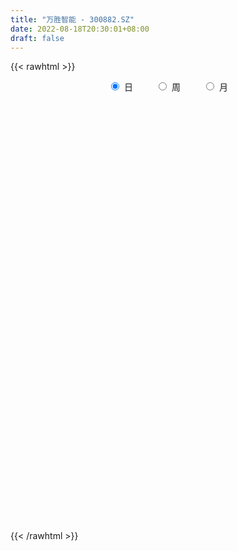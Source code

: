 ```yaml
---
title: "万胜智能 - 300882.SZ"
date: 2022-08-18T20:30:01+08:00
draft: false
---
```

{{< rawhtml >}}
    <div style="text-align: center">
        <label style="padding: 1rem;"><input style="margin-right: .5rem" type="radio" name="period" value="D" checked onclick="period_change(this)">日</label>
        <label style="padding: 1rem;"><input style="margin-right: .5rem" type="radio" name="period" value="W" onclick="period_change(this)">周</label>
        <label style="padding: 1rem;"><input style="margin-right: .5rem" type="radio" name="period" value="M" onclick="period_change(this)">月</label>
    </div>
    <div id="chart" style="height: 700px;"></div> 
    <script type="text/javascript">
        const D_v = [260826.66,204417.13,151931.9,182345.22,214677.13,238451.68,135420.36,103092.43,87011.07,120138.71,127135.62,77271.47,81326.59,65195.84,57729.92,64081.67,93259.57,73019.29,142313.34,150881.85,96956.56,64172.0,169933.7,177489.65,119115.93,143133.45,139536.57,98137.44,138594.57,103520.62,105476.65,64176.67,56120.28,74742.35,95979.33,59435.98,83240.67,61071.73,83026.23,66836.4,38157.59,30784.32,37090.9,48713.67,30528.92,36527.79,28773.22,30537.61,34021.9,18175.93,20630.81,23357.99,19513.69,45412.0,25069.02,23446.92,25761.2,26536.21,24046.46,37190.3,27234.4,15743.66,14500.07,22391.56,31200.4,19513.54,18818.15,24176.9,27058.31,29419.6,44055.43,27724.18,20426.11,19274.67,27847.89,27838.72,24317.54,23698.82,33542.76,21327.58,29208.86,26531.14,34179.49,30052.0,63170.02,38621.7,35684.51,23791.64,20109.73,19282.54,22247.54,51533.39,35588.2,25177.2,102349.3,131895.41,94202.67,75681.39,68712.65,54452.28,56114.73,38282.82,39779.31,41466.95,33546.42,42525.46,34084.27,34803.03,31373.33,32452.0,23282.0,24896.0,22678.0,26077.56,21000.13,41330.89,58424.17,48055.06,30594.79,26218.79,16407.75,17713.9,24900.32,26814.07,47951.65,51748.9,78473.02,42519.38,30607.51,21399.69,22804.94,18966.52,12084.48,14864.08,17903.91,20063.98,49809.47,60179.12,31410.66,22083.95,21651.03,28786.68,24675.05,32765.51,24746.2,20399.88,18903.94,14252.93,23645.38,14566.88,17791.18,12397.55,15982.26,24945.06,8730.05,9009.92,9783.39,9438.9,8786.22,8774.63,8591.33,14580.93,10262.56,8744.19,7159.24,7154.28,6809.02,7921.36,12531.33,10021.77,10790.32,8942.85,11610.81,21453.62,18485.52,11395.57,7994.56,18452.87,13315.35,22700.33,46135.96,77141.37,52241.43,34303.96,29071.82,32291.92,58142.04,35899.89,47502.4,31198.34,25207.24,41811.13,27943.93,34013.83,20840.1,14732.07,17060.21,15731.58,19082.57,13766.82,15039.48,14415.9,15864.7,22388.83,12728.94,12122.07,7186.1,12975.23,11280.63,16152.17,15840.3,12404.08,13205.47,11126.05,52170.76,31516.76,32844.99,21351.64,43952.72,30404.54,16593.91,18953.46,56110.78,71153.6,54768.94,29326.93,27548.99,17044.09,16695.43,20479.87,31637.15,47240.01,33753.25,22747.31,25558.32,21422.72,17622.1,15445.46,19606.87,132684.96,168017.75,149667.56,118128.74,86532.31,60807.43,83609.4,90713.48,49398.0,76863.58,128976.06,158816.97,110210.38,262027.34,199022.49,172897.76,162768.9,139006.12,112206.52,105989.13,114556.26,81431.18,55462.75,58014.73,82559.05,57422.12,97743.07,133490.19,119574.49,132021.95,93263.38,64645.88,54734.7,47579.01,57260.52,81432.43,50797.65,94171.45,68028.93,103553.26,69002.77,54789.51,87086.04,88807.63,108391.65,142379.85,108598.64,95189.71,65286.06,82891.45,80652.84,52192.7,124004.97,74427.31,128301.96,111112.55,82213.86,70240.0,44658.38,71388.86,52171.86,27479.72,32707.23,25921.91,35081.27,45070.11,75455.85,49862.32,52235.86,52474.79,33947.94,27119.21,29544.04,30480.14,20186.98,15710.33,16192.34,14235.22,16534.33,22500.59,25056.69,16634.2,35630.2,16549.1,15495.04,28308.48,14759.47,16670.82,14697.45,18400.56,126113.4,72092.67,46557.67,25076.59,46909.34,22458.3,21652.09,15037.41,16725.36,20725.02,18611.38,18293.7,16975.0,10557.35,11514.0,13711.59,21077.34,12011.03,20357.59,16198.28,17408.46,26209.7,18520.8,16267.52,15651.61,19148.21,13757.61,14389.9,10861.65,14798.8,16906.38,15849.73,12608.2,11724.5,17724.2,18465.35,19724.5,16420.99,16570.96,11918.94,22181.99,14494.22,8787.1,10288.1,9604.61,7640.73,32226.65,31328.92,20968.95,19084.33,14808.94,12269.9,9112.25,8679.3,5039.7,11986.34,10100.0,6059.35,7697.35,8711.4,6653.2,12329.1,8958.16,15903.63,12750.0,12616.07,11407.28,8695.9,10136.82,12512.02,16294.55,13621.27,10568.7,8112.01,9787.47,16051.27,29902.23,23858.7,13007.96,14373.22,18212.79,52376.57,20272.75,12650.06,11460.72,22809.82,14087.58,75446.9,44611.97,27556.64,39563.35,23494.11,20991.26,20105.08,22104.94,16471.54,13840.36,29676.84,16225.36,14985.78,17381.86,18300.77,16723.5,21208.1,19074.0,15770.86,10721.25,10930.76,14665.54,40224.3,32677.42,98349.94,249228.54,203578.06,187652.93,182784.78,141440.06,120422.28,126268.69,116736.35,76496.24,69288.02,63691.67,53809.97,52706.09,90405.79,120693.98,74921.59,83478.1,61261.08,44681.22,38220.88,28337.42,31660.66,37163.23,48214.72,34710.48,38853.49,50583.61,108615.23,77815.41]
const D_histogram = [0.0,-0.2342108262,-0.5194459655,-0.5499388415,-0.3751544583,-0.1795692549,-0.201599242,-0.3099104564,-0.4895294066,-0.3976243958,-0.3040945453,-0.3445823838,-0.3168287679,-0.3638218286,-0.4001269666,-0.2820518791,-0.074675625,0.0528894442,0.2838050276,0.5214363442,0.5218024073,0.4807367517,0.7198079637,0.8516180767,0.7331260747,0.7692531231,0.8507820259,0.7828854317,0.8668902039,0.7844536675,0.3921828902,0.2082896142,0.0933309675,-0.1302368165,-0.1163008215,-0.172223944,-0.0886434804,-0.0641176515,-0.0503040754,-0.2180364315,-0.377949416,-0.4420304341,-0.4920950771,-0.5736626602,-0.5915347252,-0.6367598165,-0.5983043274,-0.517624365,-0.5271239685,-0.4944441209,-0.4346368506,-0.4250652251,-0.3565303732,-0.1976590747,-0.1151270535,-0.0417492447,-0.0678434559,-0.1247679696,-0.1371210903,-0.0771816165,-0.1082756759,-0.121160693,-0.1299773276,-0.1961123325,-0.19278941,-0.2305438841,-0.2500587851,-0.2986681952,-0.3450538,-0.4078873382,-0.3185388205,-0.2896493609,-0.224203888,-0.1234493287,0.0295356426,0.1746235729,0.2429403756,0.2028439888,0.0715470225,-0.0533952455,-0.1000364094,-0.1542773754,-0.250291848,-0.2405264678,-0.0367887064,0.0998794825,0.2298755794,0.2985734176,0.3149962816,0.2996280573,0.2395676206,0.3244905776,0.3553342519,0.2809322475,0.5305593079,0.6932940861,0.7301905245,0.6150542515,0.5630611909,0.3899904383,0.0924166009,-0.0884770466,-0.1929351768,-0.1708172628,-0.1128919018,-0.085080144,-0.0346491981,0.0197361961,-0.006067873,-0.0003563658,0.0350207259,0.0264305056,0.0161995645,-0.0162583534,-0.0034732587,0.058704986,0.0514457644,-0.032257416,-0.0662390194,-0.1188160654,-0.151941621,-0.1369691954,-0.0846644661,-0.025549391,0.061597018,0.181387649,0.2179431549,0.2618185943,0.2212314195,0.198251207,0.1519597883,0.0918613295,0.0598733372,0.0164123621,0.0279898367,0.067011874,0.1650714862,0.1682590542,0.1599334932,0.1246801692,0.0741129112,0.0879048603,0.0402806552,0.0650567546,0.1012178722,0.089419916,0.0824383423,0.0665283197,0.0144338612,-0.0314770786,-0.0978372576,-0.1209824381,-0.1691590803,-0.2652136258,-0.3103324568,-0.3217296079,-0.3234234518,-0.2735371444,-0.224583729,-0.1955001485,-0.1429353757,-0.0704246803,-0.0088363612,0.013341477,0.0415334144,0.0649023987,0.0781318931,0.0905163278,0.1168318171,0.1400224107,0.132277956,0.1384336865,0.1533017485,0.1807980132,0.184361614,0.1614686745,0.1483524196,0.1614969276,0.1383517243,0.1546237685,0.2237524789,0.3933526887,0.3742702885,0.3085483604,0.2686661721,-0.142191395,-0.3488924121,-0.4842861538,-0.5099868063,-0.5378146352,-0.5240860397,-0.4793686235,-0.4375394268,-0.4484938026,-0.4603029659,-0.4141819931,-0.351732389,-0.2847112404,-0.2361963037,-0.1757585305,-0.1048718234,-0.0392091974,-0.0018717077,-0.0104061336,-0.0178649559,-0.0171979459,-0.0050518236,0.0289802177,0.0602017986,0.0578936366,0.0288151378,0.0201540697,-0.0110395478,0.0008256192,0.1232946408,0.195429709,0.2330659202,0.2606146456,0.3129877721,0.3264073732,0.3228987058,0.3165240029,0.3468944495,0.4049332753,0.3723258972,0.3354562689,0.2498582677,0.1925191683,0.1452483952,0.0726118536,0.0853597959,0.1086426,0.138336663,0.129333965,0.0713651561,0.0398265168,-0.0169796807,-0.055335864,-0.067227587,0.1277831717,0.2051988347,0.2650090041,0.2487800768,0.1838986907,0.1387300042,0.1468972544,0.1539081252,0.1230998224,0.1324629574,0.1655738539,0.4163109839,0.8378605337,0.7604469276,0.5193984453,0.3793303066,0.255425886,0.170540037,0.0203594682,-0.1737692586,-0.2431960219,-0.3617326391,-0.4076473419,-0.4627820743,-0.4189188061,-0.3845495235,-0.3085546912,-0.181032338,-0.0625855713,-0.0318367565,-0.0799308424,-0.146659009,-0.2327215695,-0.2550229856,-0.2094445835,-0.2144916141,-0.1975475807,-0.112374767,-0.0850109227,0.0197504735,0.0692071727,0.0882695633,0.0724028611,0.0933840923,0.1680570143,0.2306038524,0.3040820769,0.2394681079,0.1906975574,0.1597229391,0.076068149,0.0287004126,0.0632921001,0.0343394929,0.0939951806,0.0941664356,0.1117135895,0.0330398298,-0.0074442882,-0.1507643479,-0.2843129166,-0.3421849268,-0.3698705102,-0.3584725465,-0.3102328852,-0.2337033377,-0.1295196765,-0.0731578347,-0.0482812688,-0.1113416389,-0.1449112449,-0.164926498,-0.1903372511,-0.2524636235,-0.2616564919,-0.2372315686,-0.2243841928,-0.1966192808,-0.1719988732,-0.117062817,-0.1018980726,-0.0758478624,-0.1233014786,-0.1304561037,-0.1199760049,-0.057237256,-0.0319107581,-0.0325648135,-0.0008930434,0.0340654374,0.2019144823,0.2172449234,0.1943931169,0.1356007529,-0.0233557815,-0.0963084201,-0.1738529894,-0.1917403572,-0.1651174567,-0.1071484261,-0.0604066401,-0.0459888352,-0.0633310654,-0.0676175859,-0.0518550403,-0.0178524726,0.0098863901,0.0322226339,0.0754553415,0.0910566417,0.1151171473,0.1008363942,0.1134588314,0.1113909038,0.1223060444,0.1417841238,0.141672524,0.123221853,0.0952393279,0.0331761163,-0.0368595419,-0.0526154126,-0.0582927828,-0.0897696746,-0.161727775,-0.1719549768,-0.1380951639,-0.0889117077,-0.0293084358,0.0076028305,0.0557805046,0.0656092219,0.0698820808,0.0549731303,0.0274212969,0.0277885019,0.0762047127,0.0996948815,0.1220576878,0.081636615,0.0325146449,-0.0272180513,-0.0565846612,-0.0926915778,-0.1047538987,-0.1398032258,-0.1277539522,-0.0967354801,-0.0807601071,-0.1003939097,-0.0983309644,-0.1667922611,-0.2333681205,-0.2366662407,-0.2436249846,-0.1868640601,-0.1207942544,-0.0699469419,-0.008810688,0.05048428,0.0983818184,0.1402296285,0.1732195364,0.1953424119,0.2077727461,0.2302335777,0.2713190339,0.2932261135,0.3032103612,0.2540911858,0.2611821724,0.2240418646,0.1740162676,0.1360091728,0.1097701514,0.1169213236,0.1162796867,0.1864652986,0.1852589085,0.1644734584,0.1646779809,0.147020077,0.1149278584,0.0694652847,0.0452889246,0.0215786069,0.0050977373,0.02463296,0.0260952079,0.0250280085,0.0179070646,0.017535055,0.0239253885,0.0443755313,0.0252398479,-0.0037219811,-0.0334868777,-0.037867761,-0.0585694836,-0.0519060135,-0.0257688701,0.1771885008,0.4148361382,0.4942594829,0.5719673246,0.6221628904,0.5508711931,0.4473967959,0.3849532178,0.2255403505,0.0827528987,-0.0174286323,-0.1207139079,-0.1736681397,-0.1976476648,-0.2011207032,-0.162382267,-0.1664938509,-0.2536657087,-0.3156363288,-0.3067891688,-0.3152224783,-0.2861012364,-0.2515467993,-0.2026996594,-0.1680526135,-0.1762861495,-0.1301527397,-0.0820592288,0.0134301484,0.0397780496]
const D_fast = [0.0,-0.2927635328,-0.7078601635,-0.8758377498,-0.7948419812,-0.6441490915,-0.7165788892,-0.9023677176,-1.2043690195,-1.2118701076,-1.1943638934,-1.3209973279,-1.372450904,-1.5103994219,-1.6467363015,-1.5991741838,-1.4104668359,-1.2696794056,-0.9678125654,-0.5998221627,-0.4690054978,-0.3898869655,0.0291362375,0.3738508696,0.4386403863,0.6670807155,0.9613051248,1.0891298884,1.3898572117,1.5035340922,1.2093090374,1.0774881649,0.9858622602,0.729735272,0.7145960616,0.6156169531,0.6770365466,0.6855329627,0.6867705199,0.4645290559,0.2101287174,0.0355400907,-0.1375483215,-0.3625315696,-0.5282873159,-0.7327023614,-0.8438229542,-0.8925490829,-1.0338296786,-1.1247608612,-1.1736128035,-1.2703074843,-1.2909052258,-1.1814486959,-1.127698438,-1.0647579404,-1.1078130156,-1.1959295217,-1.242562915,-1.2019188453,-1.2600818237,-1.303257014,-1.3445679806,-1.4597310685,-1.5046054985,-1.5999959437,-1.6820255409,-1.8053019999,-1.9379510546,-2.1027564273,-2.0930426148,-2.1365654954,-2.1271709945,-2.0572787673,-1.8969098855,-1.708166062,-1.5791141653,-1.568499555,-1.6819097656,-1.820200845,-1.8918511112,-1.9846614211,-2.1432488557,-2.1936150924,-1.9990745076,-1.8374364482,-1.6499714563,-1.5066302638,-1.4114583293,-1.3519195393,-1.3520880709,-1.1860424694,-1.0663652322,-1.0705341748,-0.6882672873,-0.3522089876,-0.1327649181,-0.0941376282,-0.005365391,-0.0809385341,-0.3554082213,-0.5584211304,-0.7111130548,-0.7316994565,-0.7019970709,-0.6954553492,-0.6536867028,-0.5943672596,-0.6216882969,-0.6160658811,-0.571933608,-0.5739162019,-0.5800972518,-0.6166197581,-0.6047029781,-0.5278484869,-0.5222462674,-0.6140138018,-0.66455516,-0.7468362224,-0.8179471832,-0.8372170564,-0.8060784436,-0.7533507163,-0.6508050528,-0.4856675096,-0.394626215,-0.285296127,-0.2705754469,-0.2439928577,-0.2522943293,-0.2894274557,-0.3064471137,-0.3458049983,-0.3272300646,-0.2714550588,-0.1321275749,-0.0868752434,-0.0552174311,-0.0593007128,-0.0913397431,-0.0555715788,-0.0931256202,-0.0520853321,0.0093802535,0.0199372764,0.0335652883,0.0342873456,-0.0141986476,-0.0679788571,-0.1587983505,-0.2121891405,-0.3026555527,-0.4650135047,-0.58771545,-0.6795450031,-0.7620947099,-0.7805926886,-0.7877852054,-0.8075766621,-0.7907457332,-0.7358412078,-0.6764619791,-0.6509487716,-0.6123734806,-0.5727788967,-0.540016429,-0.5050029123,-0.4494794687,-0.3912832725,-0.3659582381,-0.325194086,-0.2720005869,-0.1993048189,-0.1496508146,-0.1321765854,-0.1082047354,-0.0546859955,-0.0432432678,0.0116847186,0.1367515487,0.4046899307,0.4791751026,0.4905902646,0.5178746193,0.0714692035,-0.2224549166,-0.4789201969,-0.6321175509,-0.7943990386,-0.911691953,-0.9868166927,-1.0543723527,-1.1774501791,-1.3043350838,-1.3617596094,-1.3872431025,-1.391399764,-1.4019339033,-1.3854357627,-1.3407670114,-1.2849066848,-1.248037122,-1.2591730813,-1.2710981425,-1.2747306191,-1.2638474526,-1.2225703569,-1.1762983263,-1.1641330793,-1.1860077936,-1.1896303443,-1.2235838487,-1.2115122769,-1.0582195951,-0.9372270996,-0.8413244083,-0.7486220216,-0.618001952,-0.5229805077,-0.4457644986,-0.3730082008,-0.2559141419,-0.0966419972,-0.036167901,0.0108265379,-0.0123068964,-0.0215162037,-0.032474878,-0.0869584561,-0.0528705649,-0.0024271108,0.0618511179,0.0851819112,0.0450543913,0.0234723812,-0.0375787365,-0.0897688858,-0.1184675055,0.108489046,0.2372044178,0.3632668382,0.4092329302,0.3903262167,0.3798400312,0.424731595,0.4702194972,0.4701861499,0.5126650242,0.5871693842,0.9419842602,1.5729989435,1.6856970692,1.5744981983,1.5292626362,1.4692146871,1.4269638474,1.2818731456,1.0443021042,0.9140763354,0.7051065584,0.5572800201,0.3864497691,0.3255833358,0.2638152375,0.2626713971,0.3449356657,0.4477360396,0.4705256654,0.4024488688,0.29905595,0.1548129971,0.0687558345,0.0619730908,0.0033031567,-0.0291397051,0.0279394168,0.0340505304,0.143749545,0.2105080374,0.2516378188,0.2538718319,0.2981990862,0.4148862617,0.5350840629,0.6845828067,0.6798358646,0.6787397035,0.68769582,0.6230580672,0.5828654339,0.6332801464,0.6129124124,0.6960668953,0.7197797591,0.7652553105,0.6948415082,0.6524963182,0.4714851714,0.2668583736,0.1234401317,0.0032869208,-0.0749332522,-0.1042518121,-0.0861480991,-0.014344357,0.0237280261,0.0365342748,-0.0543615051,-0.1241589222,-0.1854057999,-0.2584008658,-0.383643144,-0.4582501353,-0.4931331042,-0.5363817766,-0.5577716849,-0.5761509955,-0.5504806435,-0.5607904174,-0.5537021728,-0.6319811586,-0.6717498096,-0.6912637121,-0.6428342771,-0.6254854688,-0.6342807276,-0.6028322184,-0.5593573782,-0.3410297127,-0.2713880408,-0.245641568,-0.2705337438,-0.4353292235,-0.5323589672,-0.6533667838,-0.7191892409,-0.7338457046,-0.7026637806,-0.6710236546,-0.6681030584,-0.701278055,-0.722468972,-0.7196701864,-0.690130737,-0.6599202767,-0.6295283745,-0.5674318314,-0.5290663708,-0.4762265784,-0.465298233,-0.4243110879,-0.3985312895,-0.3570396379,-0.3021155275,-0.2668089963,-0.254454204,-0.2586268972,-0.3123960797,-0.3916466234,-0.4205563472,-0.4408069131,-0.4947262236,-0.6071162677,-0.6603322138,-0.6609961919,-0.6340406626,-0.5817644996,-0.5429525257,-0.4808297254,-0.4545987026,-0.4328553235,-0.4340209914,-0.4547175006,-0.4474031702,-0.3799357811,-0.3315218919,-0.2786446638,-0.2986565828,-0.3396498917,-0.4061871007,-0.4496998759,-0.5089796869,-0.5472304826,-0.6172306161,-0.6371198306,-0.6302852284,-0.6344998822,-0.6792321622,-0.7017519581,-0.81191132,-0.9368292096,-0.9992938899,-1.06715888,-1.0571139705,-1.0212427284,-0.9878821514,-0.9289485695,-0.8570325316,-0.7845395385,-0.7076343213,-0.6313395292,-0.5603810508,-0.49600753,-0.4159883041,-0.3070730893,-0.2118594814,-0.1260726434,-0.1116690223,-0.0392824927,-0.0204123342,-0.0269338644,-0.0309386659,-0.0297351496,0.0066463535,0.0350746383,0.1518765749,0.1969849118,0.2173178264,0.2586918441,0.2777889594,0.2744287055,0.246332453,0.233478324,0.215162658,0.1999562228,0.2256496855,0.2336357353,0.2388255381,0.2361813604,0.2401931144,0.2525647951,0.2841088207,0.2712830993,0.2413907751,0.2032541589,0.1894063354,0.1540622419,0.1477492086,0.1674441346,0.4146986306,0.7560553026,0.959043518,1.1797431908,1.3854794793,1.4519055802,1.460280382,1.4940751084,1.3910473287,1.2689481015,1.1644094124,1.0309456598,0.9345743932,0.8611829519,0.8074297377,0.8055726071,0.7598375605,0.6092492755,0.4683695732,0.400519441,0.3132805119,0.2708764448,0.242544182,0.2407164071,0.2333502996,0.1810452262,0.194640451,0.2222191548,0.3210660691,0.3573584826]
const D_slow = [0.0,-0.0585527066,-0.1884141979,-0.3258989083,-0.4196875229,-0.4645798366,-0.5149796471,-0.5924572612,-0.7148396129,-0.8142457118,-0.8902693481,-0.9764149441,-1.0556221361,-1.1465775932,-1.2466093349,-1.3171223047,-1.3357912109,-1.3225688498,-1.251617593,-1.1212585069,-0.9908079051,-0.8706237172,-0.6906717262,-0.4777672071,-0.2944856884,-0.1021724076,0.1105230989,0.3062444568,0.5229670078,0.7190804246,0.8171261472,0.8691985507,0.8925312926,0.8599720885,0.8308968831,0.7878408971,0.765680027,0.7496506141,0.7370745953,0.6825654874,0.5880781334,0.4775705249,0.3545467556,0.2111310906,0.0632474093,-0.0959425449,-0.2455186267,-0.374924718,-0.5067057101,-0.6303167403,-0.738975953,-0.8452422592,-0.9343748525,-0.9837896212,-1.0125713846,-1.0230086957,-1.0399695597,-1.0711615521,-1.1054418247,-1.1247372288,-1.1518061478,-1.182096321,-1.2145906529,-1.2636187361,-1.3118160885,-1.3694520596,-1.4319667558,-1.5066338047,-1.5928972546,-1.6948690892,-1.7745037943,-1.8469161345,-1.9029671065,-1.9338294387,-1.926445528,-1.8827896348,-1.8220545409,-1.7713435437,-1.7534567881,-1.7668055995,-1.7918147018,-1.8303840457,-1.8929570077,-1.9530886246,-1.9622858012,-1.9373159306,-1.8798470358,-1.8052036814,-1.7264546109,-1.6515475966,-1.5916556915,-1.5105330471,-1.4216994841,-1.3514664222,-1.2188265952,-1.0455030737,-0.8629554426,-0.7091918797,-0.568426582,-0.4709289724,-0.4478248222,-0.4699440838,-0.518177878,-0.5608821937,-0.5891051692,-0.6103752052,-0.6190375047,-0.6141034557,-0.6156204239,-0.6157095154,-0.6069543339,-0.6003467075,-0.5962968164,-0.6003614047,-0.6012297194,-0.5865534729,-0.5736920318,-0.5817563858,-0.5983161406,-0.628020157,-0.6660055622,-0.7002478611,-0.7214139776,-0.7278013253,-0.7124020708,-0.6670551586,-0.6125693699,-0.5471147213,-0.4918068664,-0.4422440647,-0.4042541176,-0.3812887852,-0.3663204509,-0.3622173604,-0.3552199012,-0.3384669327,-0.2971990612,-0.2551342976,-0.2151509243,-0.183980882,-0.1654526542,-0.1434764391,-0.1334062753,-0.1171420867,-0.0918376187,-0.0694826397,-0.0488730541,-0.0322409741,-0.0286325088,-0.0365017785,-0.0609610929,-0.0912067024,-0.1334964725,-0.1997998789,-0.2773829931,-0.3578153951,-0.4386712581,-0.5070555442,-0.5632014764,-0.6120765136,-0.6478103575,-0.6654165276,-0.6676256179,-0.6642902486,-0.653906895,-0.6376812953,-0.6181483221,-0.5955192401,-0.5663112858,-0.5313056832,-0.4982361942,-0.4636277725,-0.4253023354,-0.3801028321,-0.3340124286,-0.29364526,-0.2565571551,-0.2161829232,-0.1815949921,-0.1429390499,-0.0870009302,0.011337242,0.1049048141,0.1820419042,0.2492084472,0.2136605985,0.1264374954,0.005365957,-0.1221307446,-0.2565844034,-0.3876059133,-0.5074480692,-0.6168329259,-0.7289563765,-0.844032118,-0.9475776163,-1.0355107135,-1.1066885236,-1.1657375995,-1.2096772322,-1.235895188,-1.2456974874,-1.2461654143,-1.2487669477,-1.2532331867,-1.2575326731,-1.258795629,-1.2515505746,-1.236500125,-1.2220267158,-1.2148229314,-1.209784414,-1.2125443009,-1.2123378961,-1.1815142359,-1.1326568086,-1.0743903286,-1.0092366672,-0.9309897242,-0.8493878809,-0.7686632044,-0.6895322037,-0.6028085913,-0.5015752725,-0.4084937982,-0.324629731,-0.2621651641,-0.214035372,-0.1777232732,-0.1595703098,-0.1382303608,-0.1110697108,-0.0764855451,-0.0441520538,-0.0263107648,-0.0163541356,-0.0205990558,-0.0344330218,-0.0512399185,-0.0192941256,0.0320055831,0.0982578341,0.1604528533,0.206427526,0.241110027,0.2778343406,0.3163113719,0.3470863275,0.3802020669,0.4215955303,0.5256732763,0.7351384097,0.9252501416,1.055099753,1.1499323296,1.2137888011,1.2564238104,1.2615136774,1.2180713628,1.1572723573,1.0668391975,0.964927362,0.8492318435,0.7445021419,0.648364761,0.5712260883,0.5259680038,0.5103216109,0.5023624218,0.4823797112,0.445714959,0.3875345666,0.3237788202,0.2714176743,0.2177947708,0.1684078756,0.1403141839,0.1190614532,0.1239990715,0.1413008647,0.1633682555,0.1814689708,0.2048149939,0.2468292475,0.3044802106,0.3805007298,0.4403677568,0.4880421461,0.5279728809,0.5469899181,0.5541650213,0.5699880463,0.5785729195,0.6020717147,0.6256133236,0.653541721,0.6618016784,0.6599406064,0.6222495194,0.5511712902,0.4656250585,0.373157431,0.2835392943,0.205981073,0.1475552386,0.1151753195,0.0968858608,0.0848155436,0.0569801339,0.0207523227,-0.0204793019,-0.0680636146,-0.1311795205,-0.1965936435,-0.2559015356,-0.3119975838,-0.361152404,-0.4041521223,-0.4334178266,-0.4588923447,-0.4778543103,-0.50867968,-0.5412937059,-0.5712877071,-0.5855970211,-0.5935747107,-0.6017159141,-0.6019391749,-0.5934228156,-0.542944195,-0.4886329641,-0.4400346849,-0.4061344967,-0.4119734421,-0.4360505471,-0.4795137944,-0.5274488837,-0.5687282479,-0.5955153544,-0.6106170145,-0.6221142233,-0.6379469896,-0.6548513861,-0.6678151462,-0.6722782643,-0.6698066668,-0.6617510083,-0.6428871729,-0.6201230125,-0.5913437257,-0.5661346272,-0.5377699193,-0.5099221934,-0.4793456823,-0.4438996513,-0.4084815203,-0.377676057,-0.3538662251,-0.345572196,-0.3547870815,-0.3679409346,-0.3825141303,-0.404956549,-0.4453884927,-0.4883772369,-0.5229010279,-0.5451289549,-0.5524560638,-0.5505553562,-0.53661023,-0.5202079245,-0.5027374043,-0.4889941217,-0.4821387975,-0.475191672,-0.4561404939,-0.4312167735,-0.4007023515,-0.3802931978,-0.3721645366,-0.3789690494,-0.3931152147,-0.4162881091,-0.4424765838,-0.4774273903,-0.5093658783,-0.5335497483,-0.5537397751,-0.5788382525,-0.6034209937,-0.6451190589,-0.7034610891,-0.7626276492,-0.8235338954,-0.8702499104,-0.900448474,-0.9179352095,-0.9201378815,-0.9075168115,-0.8829213569,-0.8478639498,-0.8045590657,-0.7557234627,-0.7037802762,-0.6462218817,-0.5783921233,-0.5050855949,-0.4292830046,-0.3657602081,-0.300464665,-0.2444541989,-0.200950132,-0.1669478388,-0.1395053009,-0.11027497,-0.0812050484,-0.0345887237,0.0117260034,0.052844368,0.0940138632,0.1307688825,0.1595008471,0.1768671682,0.1881893994,0.1935840511,0.1948584854,0.2010167254,0.2075405274,0.2137975296,0.2182742957,0.2226580595,0.2286394066,0.2397332894,0.2460432514,0.2451127561,0.2367410367,0.2272740964,0.2126317255,0.1996552221,0.1932130046,0.2375101298,0.3412191644,0.4647840351,0.6077758662,0.7633165888,0.9010343871,1.0128835861,1.1091218905,1.1655069782,1.1861952028,1.1818380448,1.1516595678,1.1082425329,1.0588306167,1.0085504409,0.9679548741,0.9263314114,0.8629149842,0.784005902,0.7073086098,0.6285029902,0.5569776811,0.4940909813,0.4434160665,0.4014029131,0.3573313757,0.3247931908,0.3042783836,0.3076359207,0.3175804331]
const D_data = [['2020-09-10', 56.75, 37.83, 36.66, 60.0],['2020-09-11', 30.0, 34.16, 28.66, 43.66],['2020-09-14', 31.3, 31.79, 31.08, 33.86],['2020-09-15', 31.56, 33.66, 29.51, 36.2],['2020-09-16', 32.05, 36.2, 30.52, 38.41],['2020-09-17', 35.9, 37.18, 35.0, 43.0],['2020-09-18', 35.11, 34.7, 33.46, 36.58],['2020-09-21', 34.7, 32.98, 32.65, 34.98],['2020-09-22', 32.0, 30.89, 30.71, 32.68],['2020-09-23', 31.02, 33.59, 31.02, 33.8],['2020-09-24', 32.62, 33.71, 31.77, 35.39],['2020-09-25', 33.78, 31.78, 31.66, 33.98],['2020-09-28', 31.11, 32.19, 31.11, 33.69],['2020-09-29', 32.06, 30.77, 30.66, 32.37],['2020-09-30', 31.09, 30.2, 29.7, 31.88],['2020-10-09', 30.64, 31.9, 30.53, 32.26],['2020-10-12', 32.2, 33.57, 31.48, 33.9],['2020-10-13', 33.19, 33.28, 32.3, 33.56],['2020-10-14', 33.2, 35.5, 33.05, 36.36],['2020-10-15', 34.87, 37.01, 33.8, 39.58],['2020-10-16', 35.93, 34.95, 34.7, 37.5],['2020-10-19', 35.0, 34.59, 33.88, 35.25],['2020-10-20', 34.68, 39.01, 34.28, 40.3],['2020-10-21', 38.21, 39.22, 37.57, 40.48],['2020-10-22', 37.6, 36.7, 36.68, 39.2],['2020-10-23', 36.86, 38.99, 36.67, 39.76],['2020-10-26', 38.7, 40.53, 37.66, 41.7],['2020-10-27', 39.88, 39.38, 38.0, 41.5],['2020-10-28', 39.0, 42.05, 38.51, 42.86],['2020-10-29', 40.0, 40.72, 39.68, 41.98],['2020-10-30', 40.67, 36.13, 36.03, 40.67],['2020-11-02', 36.0, 37.54, 35.99, 38.79],['2020-11-03', 37.53, 37.84, 37.05, 38.33],['2020-11-04', 37.99, 35.67, 35.46, 37.99],['2020-11-05', 36.03, 38.1, 35.84, 38.46],['2020-11-06', 37.88, 37.11, 36.52, 38.47],['2020-11-09', 37.31, 38.94, 37.1, 38.98],['2020-11-10', 38.6, 38.54, 37.36, 38.75],['2020-11-11', 38.15, 38.57, 38.08, 39.79],['2020-11-12', 38.17, 35.87, 35.5, 38.2],['2020-11-13', 35.88, 34.93, 34.2, 35.88],['2020-11-16', 34.93, 35.27, 34.68, 35.76],['2020-11-17', 35.16, 34.82, 34.31, 35.98],['2020-11-18', 34.52, 33.68, 33.51, 34.96],['2020-11-19', 33.37, 33.76, 32.88, 34.17],['2020-11-20', 33.8, 32.75, 32.68, 33.8],['2020-11-23', 32.84, 33.26, 32.62, 33.37],['2020-11-24', 32.96, 33.62, 32.85, 33.64],['2020-11-25', 33.8, 32.2, 32.15, 33.88],['2020-11-26', 32.01, 32.3, 31.8, 32.55],['2020-11-27', 32.32, 32.42, 32.17, 32.92],['2020-11-30', 32.42, 31.52, 31.5, 32.44],['2020-12-01', 31.58, 32.03, 31.48, 32.29],['2020-12-02', 32.13, 33.42, 32.1, 33.5],['2020-12-03', 33.2, 32.85, 32.56, 33.3],['2020-12-04', 32.86, 32.95, 32.8, 33.49],['2020-12-07', 32.95, 31.64, 31.55, 32.96],['2020-12-08', 31.65, 30.8, 30.75, 31.94],['2020-12-09', 30.8, 30.91, 30.11, 31.3],['2020-12-10', 30.7, 31.7, 30.3, 32.49],['2020-12-11', 31.13, 30.4, 29.95, 31.84],['2020-12-14', 30.18, 30.25, 29.86, 30.71],['2020-12-15', 30.37, 29.97, 29.92, 30.4],['2020-12-16', 30.13, 28.74, 28.7, 30.13],['2020-12-17', 28.79, 29.1, 27.31, 29.26],['2020-12-18', 28.8, 28.13, 28.12, 29.38],['2020-12-21', 28.0, 27.81, 27.77, 28.66],['2020-12-22', 27.84, 26.83, 26.82, 27.97],['2020-12-23', 26.7, 26.12, 26.01, 27.13],['2020-12-24', 26.12, 25.08, 24.86, 26.38],['2020-12-25', 25.14, 26.52, 25.05, 27.57],['2020-12-28', 26.47, 25.58, 25.49, 26.55],['2020-12-29', 25.54, 25.82, 25.31, 26.26],['2020-12-30', 25.63, 26.3, 25.63, 26.49],['2020-12-31', 26.23, 27.33, 26.23, 27.69],['2021-01-04', 27.1, 27.85, 27.03, 28.24],['2021-01-05', 27.7, 27.37, 27.04, 27.78],['2021-01-06', 27.34, 26.01, 26.01, 27.37],['2021-01-07', 26.0, 24.26, 23.94, 26.28],['2021-01-08', 24.24, 23.4, 23.03, 24.49],['2021-01-11', 23.44, 23.6, 22.68, 24.5],['2021-01-12', 23.25, 22.87, 22.65, 23.98],['2021-01-13', 23.0, 21.51, 21.4, 23.07],['2021-01-14', 21.11, 22.13, 21.11, 22.71],['2021-01-15', 21.82, 24.75, 21.82, 25.5],['2021-01-18', 24.52, 24.58, 24.38, 25.54],['2021-01-19', 24.5, 25.08, 24.3, 25.74],['2021-01-20', 25.04, 24.8, 24.54, 25.6],['2021-01-21', 24.65, 24.37, 24.14, 24.97],['2021-01-22', 24.28, 23.98, 23.9, 24.93],['2021-01-25', 23.84, 23.2, 22.7, 23.9],['2021-01-26', 23.09, 25.09, 23.09, 26.87],['2021-01-27', 24.6, 24.79, 24.0, 25.27],['2021-01-28', 24.04, 23.41, 23.41, 25.2],['2021-01-29', 23.44, 28.09, 23.44, 28.09],['2021-02-01', 30.0, 28.45, 27.14, 30.7],['2021-02-02', 27.96, 27.85, 27.3, 29.72],['2021-02-03', 27.04, 26.16, 25.91, 27.66],['2021-02-04', 26.13, 26.88, 25.2, 27.17],['2021-02-05', 26.5, 25.06, 24.51, 26.5],['2021-02-08', 24.5, 22.35, 22.04, 24.71],['2021-02-09', 22.35, 22.45, 22.1, 23.31],['2021-02-10', 22.49, 22.45, 22.23, 23.55],['2021-02-18', 22.79, 23.59, 22.76, 23.85],['2021-02-19', 23.6, 24.06, 23.3, 24.24],['2021-02-22', 24.3, 23.75, 23.6, 24.81],['2021-02-23', 23.75, 24.11, 23.05, 24.29],['2021-02-24', 24.11, 24.35, 23.74, 24.69],['2021-02-25', 24.43, 23.34, 23.25, 24.43],['2021-02-26', 23.21, 23.59, 23.0, 24.5],['2021-03-01', 23.54, 24.0, 23.37, 24.0],['2021-03-02', 23.85, 23.46, 23.21, 24.2],['2021-03-03', 23.36, 23.32, 22.85, 23.55],['2021-03-04', 23.15, 22.84, 22.69, 23.46],['2021-03-05', 22.7, 23.26, 22.5, 23.48],['2021-03-08', 23.29, 24.02, 23.29, 24.2],['2021-03-09', 24.99, 23.26, 23.0, 24.99],['2021-03-10', 22.35, 21.98, 21.52, 22.5],['2021-03-11', 21.68, 22.16, 21.38, 22.19],['2021-03-12', 22.18, 21.53, 21.41, 22.18],['2021-03-15', 21.25, 21.34, 21.13, 21.66],['2021-03-16', 21.45, 21.68, 21.4, 21.92],['2021-03-17', 21.61, 22.14, 21.48, 22.27],['2021-03-18', 22.16, 22.38, 21.8, 22.63],['2021-03-19', 22.2, 23.04, 22.1, 23.77],['2021-03-22', 23.61, 24.01, 23.04, 24.19],['2021-03-23', 24.9, 23.46, 23.4, 26.37],['2021-03-24', 22.81, 23.88, 22.81, 23.98],['2021-03-25', 23.58, 22.95, 22.9, 23.64],['2021-03-26', 23.13, 23.1, 22.95, 23.46],['2021-03-29', 23.0, 22.7, 22.55, 23.22],['2021-03-30', 22.68, 22.28, 22.13, 22.73],['2021-03-31', 22.19, 22.39, 22.11, 22.5],['2021-04-01', 22.27, 22.02, 21.88, 22.34],['2021-04-02', 21.93, 22.59, 21.93, 22.69],['2021-04-06', 22.81, 23.06, 22.56, 23.1],['2021-04-07', 23.06, 24.22, 22.76, 24.33],['2021-04-08', 23.98, 23.4, 23.38, 25.49],['2021-04-09', 22.92, 23.34, 22.92, 23.75],['2021-04-12', 23.43, 22.97, 22.9, 23.49],['2021-04-13', 23.05, 22.6, 22.6, 23.39],['2021-04-14', 22.5, 23.35, 22.2, 23.44],['2021-04-15', 23.3, 22.52, 22.42, 23.31],['2021-04-16', 22.36, 23.39, 22.35, 23.58],['2021-04-19', 23.47, 23.75, 23.38, 23.93],['2021-04-20', 23.78, 23.28, 23.24, 23.9],['2021-04-21', 23.32, 23.35, 23.03, 23.8],['2021-04-22', 23.4, 23.23, 23.07, 23.72],['2021-04-23', 23.23, 22.62, 22.35, 23.33],['2021-04-26', 22.61, 22.42, 22.29, 22.75],['2021-04-27', 22.4, 21.8, 21.62, 22.5],['2021-04-28', 21.94, 22.0, 21.42, 22.09],['2021-04-29', 22.0, 21.36, 21.34, 22.02],['2021-04-30', 21.37, 20.17, 20.1, 21.6],['2021-05-06', 20.17, 20.16, 20.12, 20.5],['2021-05-07', 20.1, 20.13, 20.05, 20.4],['2021-05-10', 20.15, 19.9, 19.83, 20.16],['2021-05-11', 20.0, 20.37, 19.92, 20.39],['2021-05-12', 20.18, 20.35, 20.1, 20.4],['2021-05-13', 20.3, 20.06, 20.03, 20.42],['2021-05-14', 20.06, 20.35, 20.06, 20.4],['2021-05-17', 20.35, 20.76, 20.16, 21.13],['2021-05-18', 20.61, 20.86, 20.51, 20.94],['2021-05-19', 20.86, 20.5, 20.42, 20.86],['2021-05-20', 20.64, 20.64, 20.39, 20.7],['2021-05-21', 20.7, 20.67, 20.55, 20.85],['2021-05-24', 20.51, 20.61, 20.38, 20.66],['2021-05-25', 20.61, 20.65, 20.4, 20.67],['2021-05-26', 20.68, 20.93, 20.65, 21.08],['2021-05-27', 20.88, 21.05, 20.81, 21.1],['2021-05-28', 21.05, 20.74, 20.62, 21.2],['2021-05-31', 20.83, 20.95, 20.56, 21.08],['2021-06-01', 20.9, 21.17, 20.8, 21.18],['2021-06-02', 21.07, 21.52, 21.0, 21.58],['2021-06-03', 21.81, 21.4, 21.37, 21.9],['2021-06-04', 21.25, 21.11, 21.06, 21.55],['2021-06-07', 21.11, 21.22, 21.03, 21.35],['2021-06-08', 21.28, 21.64, 21.19, 21.9],['2021-06-09', 21.51, 21.25, 21.16, 21.74],['2021-06-10', 21.4, 21.82, 21.37, 22.14],['2021-06-11', 22.1, 22.85, 21.86, 23.41],['2021-06-15', 22.6, 25.0, 22.6, 25.0],['2021-06-16', 24.45, 23.36, 23.1, 24.45],['2021-06-17', 23.43, 22.84, 22.4, 23.78],['2021-06-18', 22.79, 23.14, 22.51, 23.36],['2021-06-21', 17.4, 17.35, 17.1, 17.45],['2021-06-22', 17.4, 18.06, 17.12, 18.66],['2021-06-23', 17.95, 17.7, 17.5, 18.08],['2021-06-24', 17.7, 18.23, 17.61, 18.28],['2021-06-25', 18.15, 17.61, 17.49, 18.28],['2021-06-28', 17.68, 17.62, 17.12, 17.77],['2021-06-29', 17.8, 17.7, 17.67, 18.5],['2021-06-30', 17.43, 17.45, 17.23, 17.74],['2021-07-01', 17.41, 16.42, 16.42, 17.57],['2021-07-02', 16.3, 15.87, 15.8, 16.43],['2021-07-05', 15.96, 16.21, 15.87, 16.21],['2021-07-06', 16.21, 16.26, 16.02, 16.38],['2021-07-07', 16.2, 16.26, 16.1, 16.38],['2021-07-08', 16.3, 15.97, 15.84, 16.34],['2021-07-09', 15.9, 16.08, 15.89, 16.19],['2021-07-12', 16.18, 16.28, 16.01, 16.38],['2021-07-13', 16.21, 16.35, 16.11, 16.38],['2021-07-14', 16.29, 16.08, 16.07, 16.45],['2021-07-15', 16.08, 15.4, 15.16, 16.09],['2021-07-16', 15.41, 15.18, 15.17, 15.59],['2021-07-19', 15.25, 15.07, 14.88, 15.25],['2021-07-20', 14.96, 15.06, 14.95, 15.13],['2021-07-21', 15.07, 15.29, 15.07, 15.48],['2021-07-22', 15.24, 15.29, 15.16, 15.37],['2021-07-23', 15.3, 14.82, 14.75, 15.45],['2021-07-26', 14.82, 14.26, 14.24, 14.94],['2021-07-27', 14.27, 14.26, 14.25, 14.56],['2021-07-28', 14.27, 13.7, 13.67, 14.47],['2021-07-29', 13.95, 14.01, 13.85, 14.14],['2021-07-30', 14.13, 15.64, 14.12, 15.82],['2021-08-02', 15.25, 15.5, 14.96, 15.51],['2021-08-03', 15.45, 15.38, 15.32, 15.99],['2021-08-04', 15.24, 15.48, 15.2, 15.57],['2021-08-05', 15.37, 16.1, 15.2, 16.45],['2021-08-06', 15.96, 15.92, 15.71, 16.44],['2021-08-09', 15.74, 15.88, 15.67, 16.0],['2021-08-10', 15.85, 15.97, 15.83, 16.2],['2021-08-11', 16.06, 16.67, 16.06, 17.34],['2021-08-12', 16.55, 17.48, 16.55, 17.58],['2021-08-13', 17.43, 16.66, 16.61, 17.43],['2021-08-16', 16.51, 16.65, 16.32, 16.84],['2021-08-17', 16.71, 15.9, 15.87, 16.79],['2021-08-18', 15.8, 16.01, 15.77, 16.16],['2021-08-19', 15.95, 15.96, 15.61, 16.39],['2021-08-20', 15.85, 15.38, 15.16, 15.95],['2021-08-23', 15.4, 16.33, 15.38, 16.48],['2021-08-24', 16.33, 16.62, 16.29, 17.47],['2021-08-25', 16.56, 16.93, 16.46, 17.1],['2021-08-26', 16.88, 16.6, 16.54, 17.08],['2021-08-27', 16.7, 15.88, 15.74, 16.8],['2021-08-30', 16.44, 16.01, 15.98, 16.87],['2021-08-31', 16.22, 15.46, 15.39, 16.31],['2021-09-01', 15.5, 15.4, 15.03, 15.55],['2021-09-02', 15.45, 15.54, 15.01, 15.66],['2021-09-03', 15.56, 18.65, 15.55, 18.65],['2021-09-06', 19.88, 18.05, 17.91, 19.88],['2021-09-07', 18.12, 18.4, 18.11, 19.7],['2021-09-08', 18.42, 17.79, 17.77, 19.46],['2021-09-09', 17.7, 17.16, 17.1, 18.33],['2021-09-10', 17.4, 17.27, 17.17, 17.76],['2021-09-13', 17.3, 17.99, 16.75, 18.27],['2021-09-14', 17.8, 18.18, 17.51, 18.68],['2021-09-15', 18.18, 17.8, 17.64, 18.18],['2021-09-16', 17.62, 18.4, 17.28, 18.4],['2021-09-17', 18.49, 18.99, 17.71, 19.68],['2021-09-22', 18.51, 22.79, 18.21, 22.79],['2021-09-23', 24.15, 27.35, 23.95, 27.35],['2021-09-24', 27.35, 22.79, 21.88, 27.35],['2021-09-27', 21.73, 20.53, 19.65, 21.96],['2021-09-28', 20.0, 21.28, 19.75, 22.45],['2021-09-29', 20.8, 21.19, 20.1, 22.42],['2021-09-30', 21.78, 21.46, 21.46, 22.57],['2021-10-08', 21.84, 20.26, 19.98, 22.07],['2021-10-11', 20.21, 18.89, 18.39, 20.5],['2021-10-12', 18.88, 19.74, 18.7, 20.24],['2021-10-13', 19.45, 18.53, 18.22, 19.45],['2021-10-14', 18.4, 18.83, 18.3, 19.02],['2021-10-15', 19.04, 18.22, 18.0, 19.2],['2021-10-18', 18.3, 19.19, 18.21, 19.48],['2021-10-19', 18.98, 19.06, 18.78, 19.32],['2021-10-20', 18.9, 19.69, 18.86, 19.89],['2021-10-21', 19.54, 20.77, 19.0, 21.4],['2021-10-22', 20.4, 21.3, 19.91, 22.0],['2021-10-25', 21.04, 20.64, 20.5, 22.5],['2021-10-26', 20.35, 19.63, 19.53, 21.2],['2021-10-27', 19.36, 19.06, 18.74, 19.69],['2021-10-28', 19.16, 18.31, 18.16, 19.45],['2021-10-29', 18.06, 18.67, 18.03, 18.85],['2021-11-01', 18.79, 19.44, 18.3, 19.5],['2021-11-02', 19.37, 18.78, 18.75, 20.3],['2021-11-03', 18.51, 18.95, 18.3, 19.14],['2021-11-04', 18.87, 19.98, 18.78, 20.17],['2021-11-05', 19.9, 19.5, 19.48, 20.37],['2021-11-08', 19.45, 20.82, 19.0, 20.82],['2021-11-09', 20.6, 20.6, 20.41, 21.12],['2021-11-10', 20.7, 20.49, 19.97, 20.7],['2021-11-11', 21.23, 20.15, 20.0, 21.6],['2021-11-12', 19.87, 20.72, 19.8, 21.22],['2021-11-15', 20.89, 21.79, 20.58, 21.79],['2021-11-16', 21.79, 22.21, 21.11, 23.5],['2021-11-17', 22.0, 22.98, 21.68, 23.09],['2021-11-18', 22.8, 21.55, 21.53, 22.81],['2021-11-19', 21.55, 21.68, 21.21, 21.85],['2021-11-22', 22.83, 21.9, 21.7, 23.45],['2021-11-23', 21.78, 21.1, 20.89, 22.27],['2021-11-24', 21.1, 21.32, 20.86, 21.45],['2021-11-25', 21.5, 22.43, 21.5, 22.96],['2021-11-26', 22.35, 21.77, 21.5, 22.5],['2021-11-29', 21.56, 23.1, 21.12, 23.77],['2021-11-30', 23.87, 22.68, 22.31, 23.97],['2021-12-01', 22.83, 23.12, 22.63, 23.33],['2021-12-02', 23.0, 21.9, 21.81, 23.01],['2021-12-03', 21.79, 22.16, 21.46, 22.18],['2021-12-06', 21.96, 20.4, 20.28, 22.18],['2021-12-07', 20.59, 19.68, 19.55, 20.68],['2021-12-08', 19.63, 19.93, 19.63, 20.05],['2021-12-09', 19.98, 19.85, 19.81, 20.24],['2021-12-10', 19.81, 20.05, 19.48, 20.08],['2021-12-13', 20.09, 20.44, 19.91, 20.5],['2021-12-14', 20.3, 20.94, 20.26, 20.98],['2021-12-15', 20.91, 21.65, 20.65, 21.95],['2021-12-16', 21.58, 21.42, 21.4, 21.94],['2021-12-17', 21.42, 21.21, 21.1, 22.04],['2021-12-20', 21.21, 19.95, 19.86, 21.66],['2021-12-21', 20.39, 19.96, 19.58, 20.53],['2021-12-22', 19.96, 19.86, 19.75, 20.1],['2021-12-23', 19.86, 19.52, 19.31, 19.98],['2021-12-24', 19.52, 18.63, 18.63, 19.63],['2021-12-27', 18.67, 18.87, 18.39, 18.95],['2021-12-28', 18.86, 19.1, 18.76, 19.15],['2021-12-29', 19.18, 18.83, 18.82, 19.18],['2021-12-30', 18.84, 18.91, 18.8, 19.08],['2021-12-31', 18.98, 18.81, 18.8, 19.15],['2022-01-04', 19.0, 19.23, 18.7, 19.26],['2022-01-05', 19.23, 18.77, 18.51, 19.35],['2022-01-06', 18.76, 18.88, 18.6, 19.04],['2022-01-07', 18.92, 17.75, 17.75, 19.03],['2022-01-10', 17.8, 17.93, 17.39, 18.05],['2022-01-11', 18.03, 17.98, 17.94, 18.31],['2022-01-12', 17.93, 18.68, 17.93, 18.75],['2022-01-13', 18.8, 18.33, 18.33, 18.8],['2022-01-14', 18.38, 17.96, 17.91, 18.6],['2022-01-17', 17.96, 18.35, 17.82, 18.43],['2022-01-18', 18.37, 18.5, 18.01, 18.5],['2022-01-19', 19.11, 20.73, 18.77, 22.1],['2022-01-20', 20.1, 19.41, 19.22, 20.28],['2022-01-21', 19.55, 19.01, 18.68, 20.17],['2022-01-24', 18.58, 18.41, 18.4, 18.99],['2022-01-25', 18.05, 16.55, 16.54, 18.27],['2022-01-26', 16.55, 16.89, 16.55, 17.02],['2022-01-27', 16.89, 16.25, 16.19, 17.17],['2022-01-28', 16.49, 16.52, 16.21, 16.78],['2022-02-07', 16.83, 16.88, 16.64, 17.16],['2022-02-08', 17.07, 17.31, 16.9, 17.42],['2022-02-09', 17.46, 17.3, 17.13, 17.46],['2022-02-10', 17.36, 16.93, 16.8, 17.4],['2022-02-11', 16.8, 16.39, 16.35, 16.87],['2022-02-14', 16.22, 16.35, 16.15, 16.65],['2022-02-15', 16.57, 16.49, 16.18, 16.57],['2022-02-16', 16.54, 16.73, 16.53, 16.78],['2022-02-17', 16.7, 16.72, 16.63, 17.07],['2022-02-18', 16.6, 16.71, 16.46, 16.78],['2022-02-21', 16.71, 17.1, 16.62, 17.18],['2022-02-22', 17.02, 16.89, 16.81, 17.1],['2022-02-23', 16.81, 17.1, 16.78, 17.16],['2022-02-24', 17.11, 16.65, 16.45, 17.35],['2022-02-25', 16.88, 16.99, 16.77, 17.19],['2022-02-28', 16.88, 16.85, 16.6, 17.08],['2022-03-01', 16.85, 17.06, 16.85, 17.22],['2022-03-02', 17.12, 17.29, 17.01, 17.29],['2022-03-03', 17.36, 17.15, 17.15, 17.45],['2022-03-04', 17.11, 16.92, 16.88, 17.27],['2022-03-07', 17.1, 16.71, 16.65, 17.1],['2022-03-08', 16.68, 16.04, 15.9, 16.79],['2022-03-09', 16.04, 15.53, 14.91, 16.2],['2022-03-10', 15.88, 15.89, 15.87, 16.14],['2022-03-11', 15.85, 15.86, 15.32, 15.89],['2022-03-14', 15.75, 15.32, 15.27, 15.84],['2022-03-15', 15.26, 14.37, 14.37, 15.27],['2022-03-16', 14.56, 14.72, 14.02, 14.98],['2022-03-17', 14.83, 15.14, 14.82, 15.42],['2022-03-18', 15.14, 15.39, 15.03, 15.47],['2022-03-21', 15.46, 15.69, 15.43, 15.8],['2022-03-22', 15.62, 15.58, 15.34, 15.77],['2022-03-23', 15.76, 15.9, 15.5, 16.19],['2022-03-24', 15.78, 15.55, 15.5, 15.84],['2022-03-25', 15.56, 15.5, 15.5, 15.76],['2022-03-28', 15.45, 15.21, 15.06, 15.49],['2022-03-29', 15.48, 14.9, 14.86, 15.48],['2022-03-30', 15.1, 15.13, 14.93, 15.21],['2022-03-31', 15.17, 15.84, 14.96, 16.17],['2022-04-01', 15.6, 15.73, 15.33, 16.05],['2022-04-06', 15.68, 15.87, 15.5, 16.0],['2022-04-07', 15.74, 15.06, 15.03, 15.74],['2022-04-08', 15.27, 14.7, 14.51, 15.27],['2022-04-11', 14.7, 14.22, 14.04, 14.71],['2022-04-12', 14.02, 14.27, 13.84, 14.34],['2022-04-13', 14.19, 13.89, 13.75, 14.19],['2022-04-14', 14.01, 13.92, 13.91, 14.18],['2022-04-15', 14.0, 13.34, 13.3, 14.0],['2022-04-18', 13.36, 13.69, 13.02, 13.88],['2022-04-19', 13.62, 13.88, 13.51, 13.97],['2022-04-20', 13.86, 13.67, 13.62, 13.96],['2022-04-21', 13.59, 13.06, 13.06, 13.73],['2022-04-22', 13.03, 13.12, 12.8, 13.25],['2022-04-25', 13.0, 11.86, 11.86, 13.1],['2022-04-26', 12.01, 11.26, 11.2, 12.07],['2022-04-27', 11.35, 11.57, 10.95, 11.67],['2022-04-28', 11.26, 11.19, 11.11, 11.7],['2022-04-29', 11.23, 11.83, 11.23, 11.92],['2022-05-05', 11.79, 12.03, 11.72, 12.2],['2022-05-06', 11.93, 11.95, 11.55, 12.05],['2022-05-09', 12.16, 12.22, 11.96, 12.33],['2022-05-10', 12.22, 12.41, 12.03, 12.47],['2022-05-11', 12.38, 12.49, 12.36, 12.74],['2022-05-12', 12.4, 12.63, 12.22, 12.8],['2022-05-13', 12.65, 12.73, 12.57, 12.79],['2022-05-16', 12.72, 12.78, 12.64, 12.91],['2022-05-17', 12.78, 12.81, 12.53, 12.98],['2022-05-18', 12.75, 13.11, 12.74, 13.3],['2022-05-19', 12.93, 13.63, 12.88, 13.65],['2022-05-20', 13.75, 13.71, 13.52, 13.88],['2022-05-23', 13.76, 13.82, 13.5, 13.92],['2022-05-24', 13.82, 13.14, 13.14, 13.89],['2022-05-25', 13.11, 13.89, 13.11, 13.89],['2022-05-26', 14.45, 13.41, 13.06, 14.6],['2022-05-27', 13.22, 13.14, 13.01, 13.44],['2022-05-30', 13.15, 13.15, 12.95, 13.24],['2022-05-31', 13.23, 13.2, 13.06, 13.26],['2022-06-01', 13.03, 13.64, 13.03, 13.67],['2022-06-02', 13.69, 13.64, 13.38, 13.73],['2022-06-06', 14.84, 14.83, 14.69, 15.65],['2022-06-07', 14.86, 14.27, 14.15, 14.98],['2022-06-08', 14.31, 14.11, 13.82, 14.4],['2022-06-09', 14.22, 14.46, 14.05, 14.68],['2022-06-10', 14.26, 14.33, 14.07, 14.4],['2022-06-13', 14.17, 14.14, 13.9, 14.26],['2022-06-14', 14.14, 13.86, 13.52, 14.14],['2022-06-15', 13.87, 14.01, 13.87, 14.38],['2022-06-16', 13.91, 13.94, 13.85, 14.17],['2022-06-17', 13.81, 13.96, 13.69, 14.08],['2022-06-20', 13.96, 14.46, 13.96, 14.59],['2022-06-21', 14.45, 14.34, 14.16, 14.47],['2022-06-22', 14.35, 14.36, 14.08, 14.55],['2022-06-23', 14.36, 14.31, 14.03, 14.41],['2022-06-24', 14.33, 14.42, 14.31, 14.66],['2022-06-27', 14.46, 14.57, 14.42, 14.7],['2022-06-28', 14.57, 14.88, 14.4, 14.92],['2022-06-29', 14.89, 14.45, 14.33, 14.98],['2022-06-30', 14.35, 14.24, 14.2, 14.55],['2022-07-01', 14.22, 14.09, 14.0, 14.39],['2022-07-04', 14.09, 14.32, 13.87, 14.34],['2022-07-05', 14.32, 14.04, 13.8, 14.65],['2022-07-06', 14.0, 14.33, 13.88, 15.21],['2022-07-07', 14.41, 14.66, 14.14, 14.87],['2022-07-08', 16.71, 17.59, 16.71, 17.59],['2022-07-11', 18.0, 19.5, 17.36, 20.46],['2022-07-12', 18.11, 18.8, 18.11, 20.8],['2022-07-13', 18.31, 19.71, 18.25, 20.5],['2022-07-14', 19.3, 20.29, 18.4, 21.0],['2022-07-15', 19.79, 19.3, 18.88, 20.14],['2022-07-18', 19.26, 18.96, 18.64, 19.67],['2022-07-19', 18.9, 19.51, 18.51, 19.52],['2022-07-20', 19.2, 18.1, 17.5, 19.25],['2022-07-21', 17.92, 17.78, 17.68, 18.39],['2022-07-22', 17.95, 17.85, 17.52, 18.2],['2022-07-25', 18.2, 17.37, 17.2, 18.24],['2022-07-26', 17.47, 17.62, 16.71, 17.63],['2022-07-27', 17.57, 17.78, 17.29, 17.78],['2022-07-28', 17.9, 17.95, 17.79, 18.34],['2022-07-29', 17.85, 18.57, 17.84, 19.4],['2022-08-01', 18.22, 18.13, 17.71, 18.5],['2022-08-02', 17.77, 16.8, 16.16, 17.8],['2022-08-03', 16.88, 16.6, 16.41, 17.75],['2022-08-04', 16.61, 17.2, 16.61, 17.55],['2022-08-05', 17.27, 16.83, 16.52, 17.39],['2022-08-08', 16.88, 17.2, 16.5, 17.2],['2022-08-09', 17.21, 17.3, 17.16, 17.58],['2022-08-10', 17.25, 17.59, 17.07, 17.7],['2022-08-11', 17.76, 17.55, 17.51, 18.4],['2022-08-12', 17.35, 17.0, 17.0, 17.79],['2022-08-15', 16.98, 17.71, 16.97, 17.88],['2022-08-16', 18.0, 17.95, 17.71, 18.34],['2022-08-17', 18.1, 18.95, 18.02, 18.95],['2022-08-18', 19.1, 18.48, 18.36, 19.1]]
const W_v = [465243.79,922826.2899999999,514649.3,204252.35,64081.67,556430.6099999999,673844.73,585265.85,350454.61,332332.62,183645.6,132139.47,136799.62,140768.57,103349.23,143528.39,95272.85,130725.42,183141.51,137490.12,236895.63,424944.4,134176.86,75013.37,175238.09,117933.69,204623.7,133787.69,224748.5,86623.93,161463.23,129962.22,101948.33,85682.93,17739.97,45374.47,47901.2,48073.8,71888.37,108599.07,192758.58,205034.59,149816.23,80373.25,80437.85,59716.2,104746.66,160070.65,217580.69,111095.31,160936.04,206782.11,583153.79,429560.52,531054.6899999999,673695.27,112206.52,415454.05,490788.92,392244.92,351690.98,403239.21,519845.91,414169.27,436526.75,209669.58,257705.41,173566.12,82859.2,99821.68,91782.91,277861.75,131133.73,91330.46,68871.31,98694.83,79214.85,71024.76,84059.54,73953.21,91089.01,54862.22,47087.49,39221.3,62556.96,20103.18,63133.36,87711.68,118243.29,61008.18,210672.97,93513.18,96570.61,83497.71,196847.96,964684.3700000001,509211.58,381307.4999999999,302562.87,180086.51,275867.74]
const W_histogram = [0.0,0.0344615385,-0.1321712908,-0.3302940911,-0.3276935261,-0.1125190445,0.2880487889,0.3428207539,0.4222618022,0.3103742851,0.0837236527,-0.0851050215,-0.1537645719,-0.3522487531,-0.6030278369,-0.8299440181,-0.8736777162,-1.1008080284,-1.0915150099,-1.0673292471,-0.7212139998,-0.6454778486,-0.7149056975,-0.6007400508,-0.5088578424,-0.4256648158,-0.4406536689,-0.3086217121,-0.1831934946,-0.1044380605,0.0215835788,0.1259029394,0.1585336962,0.0369458613,-0.0212130013,-0.0199260879,0.0249800062,0.0788603554,0.1545066576,0.3269079806,0.4576352121,0.1829271462,-0.0900472408,-0.2229755427,-0.3314867508,-0.383788397,-0.3219376653,-0.2255085295,-0.0825911898,-0.0467513464,0.0337976103,0.2829359289,0.359194378,0.5201135615,0.8572161003,0.9577370966,0.9108173084,0.7182613312,0.7696268906,0.6050320803,0.5331359524,0.5467842408,0.5954958217,0.6067522306,0.6117047718,0.451508192,0.4038517942,0.1896331069,0.0579506407,-0.094362693,-0.1703590333,-0.1405423867,-0.271561453,-0.3452923623,-0.3497461287,-0.3123004146,-0.2721802705,-0.2950461432,-0.3178668725,-0.3017242786,-0.2536606397,-0.2679411961,-0.3409984127,-0.3735365803,-0.4464060231,-0.4497340358,-0.3661556744,-0.2188893216,-0.137843001,-0.0339516234,0.0910151743,0.1547865055,0.2294745764,0.2561508028,0.4951735563,0.7393988125,0.7707331479,0.8037166548,0.6771814945,0.5776446106,0.5825321819]
const W_fast = [0.0,0.0430769231,-0.1565987289,-0.4372950519,-0.5166178685,-0.329573148,0.1430068826,0.2834840362,0.4684905349,0.4341965892,0.2284768699,0.0383719404,-0.068728753,-0.3552751225,-0.7568111655,-1.1912133512,-1.4533664784,-1.9556987977,-2.2192845317,-2.4619310807,-2.2961193333,-2.3817526442,-2.6299069175,-2.6659262835,-2.7012585358,-2.724481713,-2.8496339834,-2.7947574546,-2.7151276107,-2.6624816918,-2.5310641578,-2.3952690623,-2.3230048814,-2.435356251,-2.4988183639,-2.5025129725,-2.4513618769,-2.3777664388,-2.2634934723,-2.0093651541,-1.7642291196,-1.9932053989,-2.2886915961,-2.4773637836,-2.6687466795,-2.8169954249,-2.8356291095,-2.7955771062,-2.6733075639,-2.6491555571,-2.5601571978,-2.240284897,-2.0742278534,-1.7832802796,-1.2318737157,-0.8919184453,-0.7111339064,-0.7241245507,-0.4803522687,-0.4936890589,-0.4323011987,-0.2819568501,-0.0843713138,0.0785731527,0.2364518869,0.1891323551,0.2424389059,0.0756284952,-0.0415663108,-0.2174703177,-0.3360564163,-0.3413753664,-0.540284796,-0.7003387958,-0.7922290944,-0.8328584839,-0.8607834075,-0.9574108159,-1.0596982633,-1.1189867391,-1.1343382601,-1.2156041155,-1.3739109354,-1.499833248,-1.6843041966,-1.8000657182,-1.8080262754,-1.715482253,-1.6688966826,-1.5734932109,-1.4257726196,-1.323304662,-1.191247947,-1.1005340199,-0.7377178773,-0.308642918,-0.0846252956,0.1492873749,0.1920475883,0.236921857,0.3874424738]
const W_slow = [0.0,0.0086153846,-0.0244274381,-0.1070009609,-0.1889243424,-0.2170541035,-0.1450419063,-0.0593367178,0.0462287328,0.123822304,0.1447532172,0.1234769618,0.0850358189,-0.0030263694,-0.1537833286,-0.3612693331,-0.5796887622,-0.8548907693,-1.1277695218,-1.3946018336,-1.5749053335,-1.7362747956,-1.91500122,-2.0651862327,-2.1924006933,-2.2988168973,-2.4089803145,-2.4861357425,-2.5319341162,-2.5580436313,-2.5526477366,-2.5211720017,-2.4815385777,-2.4723021123,-2.4776053627,-2.4825868846,-2.4763418831,-2.4566267942,-2.4180001298,-2.3362731347,-2.2218643317,-2.1761325451,-2.1986443553,-2.254388241,-2.3372599287,-2.4332070279,-2.5136914442,-2.5700685766,-2.5907163741,-2.6024042107,-2.5939548081,-2.5232208259,-2.4334222314,-2.303393841,-2.089089816,-1.8496555418,-1.6219512147,-1.4423858819,-1.2499791593,-1.0987211392,-0.9654371511,-0.8287410909,-0.6798671355,-0.5281790778,-0.3752528849,-0.2623758369,-0.1614128883,-0.1140046116,-0.0995169515,-0.1231076247,-0.165697383,-0.2008329797,-0.2687233429,-0.3550464335,-0.4424829657,-0.5205580693,-0.588603137,-0.6623646727,-0.7418313909,-0.8172624605,-0.8806776204,-0.9476629195,-1.0329125226,-1.1262966677,-1.2378981735,-1.3503316824,-1.441870601,-1.4965929314,-1.5310536817,-1.5395415875,-1.5167877939,-1.4780911676,-1.4207225234,-1.3566848227,-1.2328914337,-1.0480417305,-0.8553584436,-0.6544292799,-0.4851339062,-0.3407227536,-0.1950897081]
const W_data = [['2020-09-11', 56.75, 34.16, 28.66, 60.0],['2020-09-18', 31.3, 34.7, 29.51, 43.0],['2020-09-25', 34.7, 31.78, 30.71, 35.39],['2020-09-30', 31.11, 30.2, 29.7, 33.69],['2020-10-09', 30.64, 31.9, 30.53, 32.26],['2020-10-16', 32.2, 34.95, 31.48, 39.58],['2020-10-23', 35.0, 38.99, 33.88, 40.48],['2020-10-30', 38.7, 36.13, 36.03, 42.86],['2020-11-06', 36.0, 37.11, 35.46, 38.79],['2020-11-13', 37.31, 34.93, 34.2, 39.79],['2020-11-20', 34.93, 32.75, 32.68, 35.98],['2020-11-27', 32.84, 32.42, 31.8, 33.88],['2020-12-04', 32.42, 32.95, 31.48, 33.5],['2020-12-11', 32.95, 30.4, 29.95, 32.96],['2020-12-18', 30.18, 28.13, 27.31, 30.71],['2020-12-25', 28.0, 26.52, 24.86, 28.66],['2020-12-31', 26.47, 27.33, 25.31, 27.69],['2021-01-08', 27.1, 23.4, 23.03, 28.24],['2021-01-15', 23.44, 24.75, 21.11, 25.5],['2021-01-22', 24.52, 23.98, 23.9, 25.74],['2021-01-29', 23.84, 28.09, 22.7, 28.09],['2021-02-05', 30.0, 25.06, 24.51, 30.7],['2021-02-10', 24.5, 22.45, 22.04, 24.71],['2021-02-19', 22.79, 24.06, 22.76, 24.24],['2021-02-26', 24.3, 23.59, 23.0, 24.81],['2021-03-05', 23.54, 23.26, 22.5, 24.2],['2021-03-12', 23.29, 21.53, 21.38, 24.99],['2021-03-19', 21.25, 23.04, 21.13, 23.77],['2021-03-26', 23.61, 23.1, 22.81, 26.37],['2021-04-02', 23.0, 22.59, 21.88, 23.22],['2021-04-09', 22.81, 23.34, 22.56, 25.49],['2021-04-16', 23.43, 23.39, 22.2, 23.58],['2021-04-23', 23.47, 22.62, 22.35, 23.93],['2021-04-30', 22.61, 20.17, 20.1, 22.75],['2021-05-07', 20.17, 20.13, 20.05, 20.5],['2021-05-14', 20.15, 20.35, 19.83, 20.42],['2021-05-21', 20.35, 20.67, 20.16, 21.13],['2021-05-28', 20.51, 20.74, 20.38, 21.2],['2021-06-04', 20.83, 21.11, 20.56, 21.9],['2021-06-11', 21.11, 22.85, 21.03, 23.41],['2021-06-18', 22.6, 23.14, 22.4, 25.0],['2021-06-25', 17.4, 17.61, 17.1, 18.66],['2021-07-02', 17.68, 15.87, 15.8, 18.5],['2021-07-09', 15.96, 16.08, 15.84, 16.38],['2021-07-16', 16.18, 15.18, 15.16, 16.45],['2021-07-23', 15.25, 14.82, 14.75, 15.48],['2021-07-30', 14.82, 15.64, 13.67, 15.82],['2021-08-06', 15.25, 15.92, 14.96, 16.45],['2021-08-13', 15.74, 16.66, 15.67, 17.58],['2021-08-20', 16.51, 15.38, 15.16, 16.84],['2021-08-27', 15.4, 15.88, 15.38, 17.47],['2021-09-03', 16.44, 18.65, 15.01, 18.65],['2021-09-10', 19.88, 17.27, 17.1, 19.88],['2021-09-17', 17.3, 18.99, 16.75, 19.68],['2021-09-24', 18.51, 22.79, 18.21, 27.35],['2021-09-30', 21.73, 21.46, 19.65, 22.57],['2021-10-08', 21.84, 20.26, 19.98, 22.07],['2021-10-15', 20.21, 18.22, 18.0, 20.5],['2021-10-22', 18.3, 21.3, 18.21, 22.0],['2021-10-29', 21.04, 18.67, 18.03, 22.5],['2021-11-05', 18.79, 19.5, 18.3, 20.37],['2021-11-12', 19.45, 20.72, 19.0, 21.6],['2021-11-19', 20.89, 21.68, 20.58, 23.5],['2021-11-26', 22.83, 21.77, 20.86, 23.45],['2021-12-03', 21.56, 22.16, 21.12, 23.97],['2021-12-10', 21.96, 20.05, 19.48, 22.18],['2021-12-17', 20.09, 21.21, 19.91, 22.04],['2021-12-24', 21.21, 18.63, 18.63, 21.66],['2021-12-31', 18.67, 18.81, 18.39, 19.18],['2022-01-07', 19.0, 17.75, 17.75, 19.35],['2022-01-14', 17.8, 17.96, 17.39, 18.8],['2022-01-21', 17.96, 19.01, 17.82, 22.1],['2022-01-28', 18.58, 16.52, 16.19, 18.99],['2022-02-11', 16.83, 16.39, 16.35, 17.46],['2022-02-18', 16.22, 16.71, 16.15, 17.07],['2022-02-25', 16.71, 16.99, 16.45, 17.35],['2022-03-04', 16.88, 16.92, 16.6, 17.45],['2022-03-11', 17.1, 15.86, 14.91, 17.1],['2022-03-18', 15.75, 15.39, 14.02, 15.84],['2022-03-25', 15.46, 15.5, 15.34, 16.19],['2022-04-01', 15.45, 15.73, 14.86, 16.17],['2022-04-08', 15.68, 14.7, 14.51, 16.0],['2022-04-15', 14.7, 13.34, 13.3, 14.71],['2022-04-22', 13.36, 13.12, 12.8, 13.97],['2022-04-29', 13.0, 11.83, 10.95, 13.1],['2022-05-06', 11.79, 11.95, 11.55, 12.2],['2022-05-13', 12.16, 12.73, 11.96, 12.8],['2022-05-20', 12.72, 13.71, 12.53, 13.88],['2022-05-27', 13.76, 13.14, 13.01, 14.6],['2022-06-02', 13.15, 13.64, 12.95, 13.73],['2022-06-10', 14.84, 14.33, 13.82, 15.65],['2022-06-17', 14.17, 13.96, 13.52, 14.38],['2022-06-24', 13.96, 14.42, 13.96, 14.66],['2022-07-01', 14.46, 14.09, 14.0, 14.98],['2022-07-08', 14.09, 17.59, 13.8, 17.59],['2022-07-15', 18.0, 19.3, 17.36, 21.0],['2022-07-22', 19.26, 17.85, 17.5, 19.67],['2022-07-29', 18.2, 18.57, 16.71, 19.4],['2022-08-05', 18.22, 16.83, 16.16, 18.5],['2022-08-12', 16.88, 17.0, 16.5, 18.4],['2022-08-19', 16.98, 18.48, 16.97, 19.1]]
const M_v = [2106971.7300000004,1879622.8599999999,1021930.2900000002,596360.67,688252.6799999999,809372.72,734949.5199999999,511824.7,168032.29,664300.0600000001,380127.89,688727.51,2385201.5600000005,1410694.4099999997,1928359.8800000001,920912.5499999998,600600.0700000001,275164.12,351744.9299999999,235056.89,313302.29,510430.62,2062772.6600000001,758517.1199999999]
const M_histogram = [0.0,0.3784387464,0.300736468,-0.0326749064,-0.1929099045,-0.5714427526,-0.8550564222,-1.1274542631,-1.184520007,-1.3740681241,-1.5257335695,-1.5382040896,-1.0648771611,-0.8704045775,-0.4249631272,-0.3474846441,-0.4030758738,-0.3710374666,-0.370424007,-0.5801479746,-0.5660519838,-0.4321785963,-0.0193037849,0.2647700572]
const M_fast = [0.0,0.473048433,0.4705302717,0.1289501706,-0.0795123036,-0.6009058399,-1.0982836151,-1.6525450217,-2.0057407674,-2.5388059155,-3.0719047533,-3.4689262957,-3.2618186575,-3.2849472183,-2.9457465498,-2.9551392278,-3.1114994259,-3.1722203853,-3.2642129275,-3.6189738888,-3.7463908938,-3.7205621554,-3.3125132903,-2.9622469339]
const M_slow = [0.0,0.0946096866,0.1697938036,0.161625077,0.1133976009,-0.0294630873,-0.2432271928,-0.5250907586,-0.8212207603,-1.1647377914,-1.5461711838,-1.9307222061,-2.1969414964,-2.4145426408,-2.5207834226,-2.6076545836,-2.7084235521,-2.8011829187,-2.8937889205,-3.0388259141,-3.1803389101,-3.2883835592,-3.2932095054,-3.2270169911]
const M_data = [['2020-09-30', 56.75, 30.2, 28.66, 60.0],['2020-10-30', 30.64, 36.13, 30.53, 42.86],['2020-11-30', 36.0, 31.52, 31.5, 39.79],['2020-12-31', 31.58, 27.33, 24.86, 33.5],['2021-01-29', 27.1, 28.09, 21.11, 28.24],['2021-02-26', 30.0, 23.59, 22.04, 30.7],['2021-03-31', 23.54, 22.39, 21.13, 26.37],['2021-04-30', 22.27, 20.17, 20.1, 25.49],['2021-05-31', 20.17, 20.95, 19.83, 21.2],['2021-06-30', 20.9, 17.45, 17.1, 25.0],['2021-07-30', 17.41, 15.64, 13.67, 17.57],['2021-08-31', 15.25, 15.46, 14.96, 17.58],['2021-09-30', 15.5, 21.46, 15.01, 27.35],['2021-10-29', 21.84, 18.67, 18.0, 22.5],['2021-11-30', 18.79, 22.68, 18.3, 23.97],['2021-12-31', 22.83, 18.81, 18.39, 23.33],['2022-01-28', 19.0, 16.52, 16.19, 22.1],['2022-02-28', 16.83, 16.85, 16.15, 17.46],['2022-03-31', 16.85, 15.84, 14.02, 17.45],['2022-04-29', 15.6, 11.83, 10.95, 16.05],['2022-05-31', 11.79, 13.2, 11.55, 14.6],['2022-06-30', 13.03, 14.24, 13.03, 15.65],['2022-07-29', 14.22, 18.57, 13.8, 21.0],['2022-08-31', 18.22, 18.48, 16.16, 19.1]]
        const D_a = [null,28.66,null,null,null,null,null,null,null,null,35.39,null,null,null,29.7,null,null,null,null,null,null,null,null,null,null,null,null,null,42.86,null,null,null,null,null,null,null,null,null,null,null,null,null,null,null,null,null,null,null,null,null,null,null,null,null,null,null,null,null,null,null,null,null,null,null,null,null,null,null,null,24.86,null,null,null,null,null,28.24,null,null,null,null,null,null,null,21.11,null,null,null,null,null,null,null,null,null,null,null,30.7,null,null,null,null,22.04,null,null,null,null,24.81,null,null,null,null,null,null,null,null,null,null,null,null,null,null,21.13,null,null,null,null,null,26.37,null,null,null,null,null,null,21.88,null,null,null,25.49,null,null,null,null,null,null,null,null,null,null,null,null,null,null,null,null,null,null,19.83,null,null,null,null,21.13,null,null,null,null,20.38,null,null,null,null,null,null,null,21.9,null,null,null,null,null,null,null,null,null,null,17.1,null,null,null,null,null,18.5,null,null,null,null,null,null,null,null,null,null,null,null,null,null,null,null,null,null,null,null,13.67,null,null,null,null,null,null,null,null,null,null,17.58,null,null,null,null,null,15.16,null,null,null,null,null,null,null,null,null,null,19.88,null,null,null,null,null,null,null,17.28,null,null,null,null,null,null,null,22.57,null,null,null,null,null,null,null,null,null,null,null,null,null,null,null,18.03,null,null,null,null,null,null,null,null,null,null,null,23.5,null,null,null,null,null,20.86,null,null,null,23.97,null,null,null,null,null,null,null,null,null,null,null,null,null,null,null,null,null,null,null,null,null,null,null,null,null,null,null,17.39,null,null,null,null,null,null,22.1,null,null,null,null,null,null,null,null,null,null,null,null,16.15,null,null,null,null,null,null,null,null,null,null,null,null,17.45,null,null,null,null,null,null,null,null,14.02,null,null,null,null,16.19,null,null,null,null,null,null,null,null,null,null,null,null,null,null,null,null,null,null,null,null,null,null,10.95,null,null,null,null,null,null,null,null,null,null,null,null,null,null,13.92,null,null,null,null,12.95,null,null,null,15.65,null,null,null,null,null,13.52,null,null,null,null,null,null,null,null,null,null,null,null,null,null,null,null,null,null,null,null,null,21.0,null,null,null,null,null,null,null,null,null,null,null,null,16.16,null,null,null,null,null,null,null,null,null,null,null,null]
const W_a = [null,null,null,null,null,null,null,null,null,null,null,null,null,null,null,null,null,null,21.11,null,null,null,null,null,null,null,null,null,26.37,null,null,null,null,null,null,19.83,null,null,null,null,25.0,null,null,null,null,null,13.67,null,null,null,null,null,null,null,27.35,null,null,null,null,null,null,null,null,null,null,null,null,null,null,null,null,null,null,null,null,null,null,null,null,null,null,null,null,null,10.95,null,null,null,null,null,null,null,null,null,null,21.0,null,null,null,null,null]
const M_a = [null,null,null,null,null,null,null,null,null,null,null,null,null,null,null,null,null,null,null,10.95,null,null,null,null]
        const D_b = [[{ coord: ['2020-09-11', 35.39] }, { coord: ['2020-10-28', 29.7] }],[{ coord: ['2020-12-24', 28.24] }, { coord: ['2021-02-01', 24.86] }],[{ coord: ['2021-02-08', 24.81] }, { coord: ['2021-04-08', 22.04] }],[{ coord: ['2021-05-10', 21.13] }, { coord: ['2021-06-03', 20.38] }],[{ coord: ['2021-06-21', 17.58] }, { coord: ['2021-09-16', 17.1] }],[{ coord: ['2021-09-30', 22.57] }, { coord: ['2022-01-19', 20.86] }],[{ coord: ['2022-02-14', 16.19] }, { coord: ['2022-03-23', 16.15] }],[{ coord: ['2022-04-27', 13.92] }, { coord: ['2022-06-14', 12.95] }]]
const W_b = [[{ coord: ['2021-01-15', 25.0] }, { coord: ['2021-09-24', 21.11] }]]
const M_b = []
    </script>
{{< /rawhtml >}}